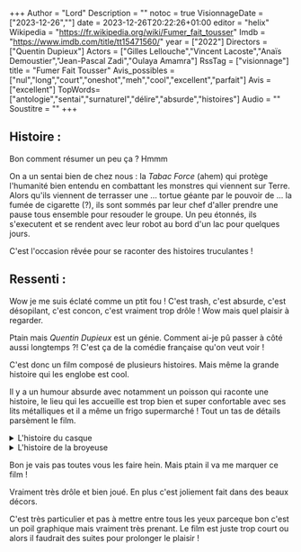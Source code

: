 +++
Author = "Lord"
Description = ""
notoc = true
VisionnageDate = ["2023-12-26",""]
date = 2023-12-26T20:22:26+01:00
editor = "helix"
Wikipedia = "https://fr.wikipedia.org/wiki/Fumer_fait_tousser"
Imdb = "https://www.imdb.com/title/tt15471560/"
year = ["2022"]
Directors = ["Quentin Dupieux"]
Actors = ["Gilles Lellouche","Vincent Lacoste","Anaïs Demoustier","Jean-Pascal Zadi","Oulaya Amamra"]
RssTag = ["visionnage"]
title = "Fumer Fait Tousser"
Avis_possibles = ["nul","long","court","oneshot","meh","cool","excellent","parfait"]
Avis = ["excellent"] 
TopWords=["antologie","sentai","surnaturel","délire","absurde","histoires"]
Audio = ""
Soustitre = ""
+++
## Histoire : 
Bon comment résumer un peu ça ?
Hmmm

On a un sentai bien de chez nous : la *Tabac Force* (ahem) qui protège l'humanité bien entendu en combattant les monstres qui viennent sur Terre.
Alors qu'ils viennent de terrasser une … tortue géante par le pouvoir de … la fumée de cigarette (?), ils sont sommés par leur chef d'aller prendre une pause tous ensemble pour resouder le groupe.
Un peu étonnés, ils s'executent et se rendent avec leur robot au bord d'un lac pour quelques jours.

C'est l'occasion rêvée pour se raconter des histoires truculantes !

## Ressenti :
Wow je me suis éclaté comme un ptit fou !
C'est trash, c'est absurde, c'est désopilant, c'est concon, c'est vraiment trop drôle !
Wow mais quel plaisir à regarder.

Ptain mais *Quentin Dupieux* est un génie.
Comment ai-je pû passer à côté aussi longtemps ?!
C'est ça de la comédie française qu'on veut voir !

C'est donc un film composé de plusieurs histoires.
Mais même la grande histoire qui les englobe est cool.

Il y a un humour absurde avec notamment un poisson qui raconte une histoire, le lieu qui les accueille est trop bien et super confortable avec ses lits métalliques et il a même un frigo supermarché !
Tout un tas de détails parsèment le film.

<details><summary>L'histoire du casque</summary>

Deux couples sont en vacances et arrivent dans une maison de location.
Le premier couple s'installe dans sa chambre et tombent sur un “casque de pensée” dans l'armoire.
Cet appareil permettrait d'amplifier la pensée en isolant son porteur.

Intriguée, la femme l'enfile.
C'est une révélation, elle s'y sent trop bien, les sons sont assourdis, la vue est en grande partie obstruée.
Elle se repose et médite.

Son mari et l'autre couple dansent et demandent à ce qu'elle les rejoigne mais elle est trop bien.
Et d'ailleurs elle se rend compte qu'elle aime plus son mec.
Elle supporte plus l'autre couple non plus.
Elle ne veut plus quitter le casque.

Bon, ils laissent tomber mais quand même plus tard dans la journée, ils la retrouvent dans la baignoire avec le casque.
Elle ne veut plus l'enlever, d'ailleurs elle ne peut plus l'enlever.
Les autres appellent un médecin qui ne peut pas les aider mais qui conseillent d'utiliser des outils pour le retirer.
Butée, elle n'a toujours pas l'intention de l'enlever mais les autres commencent à utiliser un marteau puis une scie pour le retirer.

Elle n'en peut plus et plante un tournevis dans l'œil du pote de son mec.
Les deux autres s'enfuient en courant mais elle est désormais bien décidée à en découdre.

Les deux se planquent dans la piscine sous la bâche mais ils se font repérer.
Elle les tue avec le parasol.
Mais elle finit par se noyer également.

----------

Bon raconté comme ça, c'est pas ouf, mais le jeu des acteurs, le montage et tout, ça rend trop bien.

</details>

<details><summary>L'histoire de la broyeuse</summary>

Mon histoire favorite.
J'ai vraiment éclaté de rire.
Allez je vous raconte.

On est dans ce qui ressemble à une scierie.
Et on apelle *Tony* (*Blanche Gardin*) pour s'occuper d'un problème "pas simple" à l'atelier.
Elle sort de son bureau pour arriver à l'atelier et là on voit son neveu *Michael* dans la broyeuse enfoncé jusqu'aux chevilles.
Vision d'horreur.

Bon bha, personne ne veut prendre de responsabilité mais bon *Michael* assure que c'est pas si grave, en plus il a pas mal.
*Tony* commence quand même un poil à paniquer et du coup elle tente d'inverser la machine pour qu'elle tourne dans l'autre sens afin de libérer son neveu.
Elle active le moteur et … non, la machine grignotte le pauvre gars jusqu'aux genoux.
Ce ne sont pas les commentaires de *Max* qui aident.

Bon, *Michael* continue de clamer que c'est pas si grave, il n'a pas mal.
C'est bien gore, c'est vraiment déchiqueté avec de la barbaque de partout, rien de bien ragoûtant.

Elle réalise que la machine est montée à l'envers et que donc la marche avant est en fait la marche arrière.
Bref, elle inverse le truc et retente.
Elle active et là on voit le mec se faire bouffer encore jusqu'au torse.
Bon, il continue de se répandre en excuse, il n'a pas mal, faut pas qu'elle se stress, il n'y a pas de souci.

*Max* arrive alors avec le manuel, la procédure d'urgence nécessite d'appuyer 3 secondes sur le bouton vert.
Bon bha, elle est à deux doigts de la crise de panique.
Elle demande à *Max* de le faire mais il veut vraiment pas se mouiller, elle propose même du pognon aux autres employés qui traînent là pour qu'ils le fassent mais c'est refusé.
Elle n'a plus le choix, quand faut y aller, faut y aller.
C'est balot parcequ'en plus ce soir c'est l'anniversaire de la mère de *Michael* elle doit y aller…
Bon bha, elle le fait.
La machine termine le boulot et broie tout le pauvre *Michael* sans aucun cri ni rien.

Sous le choc *Tony* part s'isoler dans la bagnole.
Elle tente d'apeller sa sœur pour lui raconter l'horreur mais tombe sur le répondeur.
À ce moment, *Max* frappe à sa portière pour lui dire de venir voir, parcequ'il n'y a pas que du négatif dans cette histoire ! (??)

Un employé arrive avec un seau dans les mains.
Ce sont les … restes en bouillie.
C'est immonde mais il reste quand même la bouche à peu près intacte.
Et … bha *Michael* est encore en vie, il parle et s'excuse d'avoir mis sa tante dans l'embarras, il l'aime beaucoup.
“C'est sûr, je suis plus pareil qu'avant, je peux plus me déplacer tout seul, je vois plus rien c'est bizarre mais je te promets je me sens en pleine forme ! C'est pas tant un drame que ça, faut relativiser”.

Bon bha, elle part donc avec son neveu dans le seau.
Elle se rend chez sa sœur, ils discutent et tout.
Un joli moment de complicité.

Bon elle arrive sur le pas de la porte mais là c'est quand même très difficile.
Pas de chance la sonette retentie si fort qu'elle en fait tomber le seau et son contenu se répand par terre.
Le chien arrive et chope la bouche.
La porte s'ouvre et
FIN

L'histoire est interrompue parcequ'elle était racontée par un poisson qui était en train de cuire et qu'il vient de mourir avant que l'on ait la véritable fin.

------------

Rhaaa mais c'est vraiment trop drôle.
Le jeu de *Blanche Gardin* est ouf, mais également celui de *Michael* qui est relax à moitié broyé en train de se répandre en excuse.
Mais même *Max* qui veut pas s'impliquer il me fait trop rire.

C'est vraiment hilarant et puis c'est teinté de gore.
J'adore.

Quand la machine se fait broyer, on voit le neveu s'enfoncer dans la machine sans rien dire, l'air penaud.
Personne ne réagit plus que ça, au lieu de couper la machine en un quart de seconde, ils laissent faire ça pendant 5/10 secondes.
Alors que ça serait une purge de regarder une telle horreur, le décalage rend ça vraiment tordant.

Ptain, juste pour cette histoire de dix minutes le film vaut le coup.

</details>

Bon je vais pas toutes vous les faire hein.
Mais ptain il va me marquer ce film !

Vraiment très drôle et bien joué.
En plus c'est joliement fait dans des beaux décors.

C'est très particulier et pas à mettre entre tous les yeux parceque bon c'est un poil graphique mais vraiment très prenant.
Le film est juste trop court ou alors il faudrait des suites pour prolonger le plaisir !
